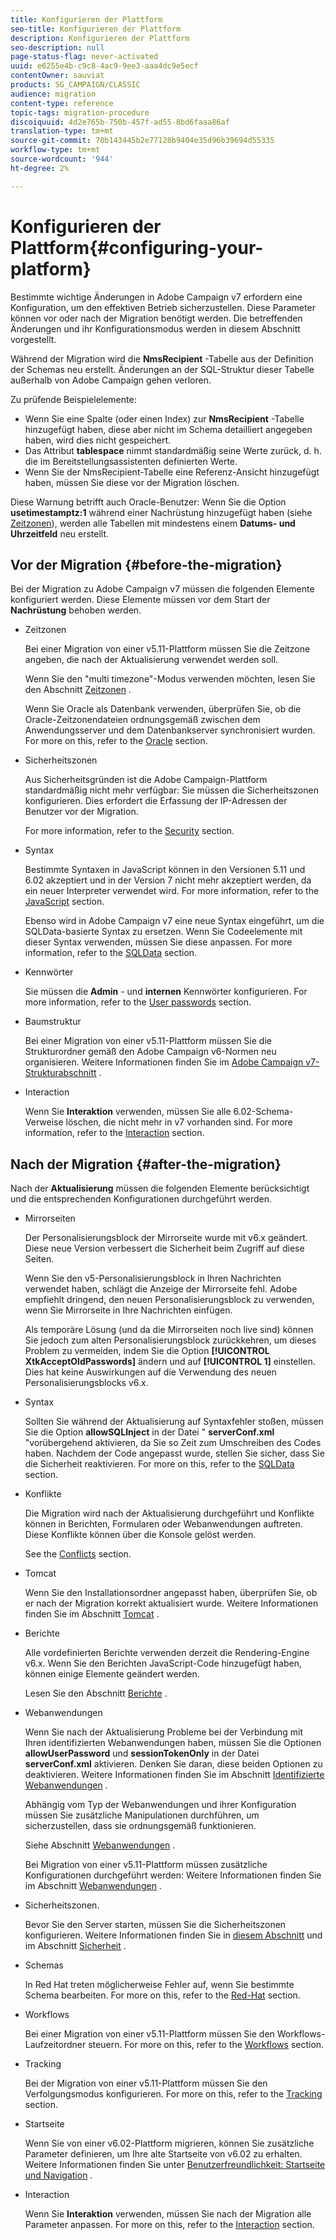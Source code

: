 ```yaml
---
title: Konfigurieren der Plattform
seo-title: Konfigurieren der Plattform
description: Konfigurieren der Plattform
seo-description: null
page-status-flag: never-activated
uuid: e6255e4b-c9c8-4ac9-9ee3-aaa4dc9e5ecf
contentOwner: sauviat
products: SG_CAMPAIGN/CLASSIC
audience: migration
content-type: reference
topic-tags: migration-procedure
discoiquuid: 4d2e765b-750b-457f-ad55-8bd6faaa86af
translation-type: tm+mt
source-git-commit: 70b143445b2e77128b9404e35d96b39694d55335
workflow-type: tm+mt
source-wordcount: '944'
ht-degree: 2%

---
```



# Konfigurieren der Plattform{#configuring-your-platform}

Bestimmte wichtige Änderungen in Adobe Campaign v7 erfordern eine Konfiguration, um den effektiven Betrieb sicherzustellen. Diese Parameter können vor oder nach der Migration benötigt werden. Die betreffenden Änderungen und ihr Konfigurationsmodus werden in diesem Abschnitt vorgestellt.

Während der Migration wird die **NmsRecipient** -Tabelle aus der Definition der Schemas neu erstellt. Änderungen an der SQL-Struktur dieser Tabelle außerhalb von Adobe Campaign gehen verloren.

Zu prüfende Beispielelemente:

* Wenn Sie eine Spalte (oder einen Index) zur **NmsRecipient** -Tabelle hinzugefügt haben, diese aber nicht im Schema detailliert angegeben haben, wird dies nicht gespeichert.
* Das Attribut **tablespace** nimmt standardmäßig seine Werte zurück, d. h. die im Bereitstellungsassistenten definierten Werte.
* Wenn Sie der NmsRecipient-Tabelle eine Referenz-Ansicht hinzugefügt haben, müssen Sie diese vor der Migration löschen.

Diese Warnung betrifft auch Oracle-Benutzer: Wenn Sie die Option **usetimestamptz:1** während einer Nachrüstung hinzugefügt haben (siehe [Zeitzonen](../../migration/using/general-configurations.md#time-zones)), werden alle Tabellen mit mindestens einem **Datums- und Uhrzeitfeld** neu erstellt.

## Vor der Migration {#before-the-migration}

Bei der Migration zu Adobe Campaign v7 müssen die folgenden Elemente konfiguriert werden. Diese Elemente müssen vor dem Start der **Nachrüstung** behoben werden.

* Zeitzonen

   Bei einer Migration von einer v5.11-Plattform müssen Sie die Zeitzone angeben, die nach der Aktualisierung verwendet werden soll.

   Wenn Sie den &quot;multi timezone&quot;-Modus verwenden möchten, lesen Sie den Abschnitt [Zeitzonen](../../migration/using/general-configurations.md#time-zones) .

   Wenn Sie Oracle als Datenbank verwenden, überprüfen Sie, ob die Oracle-Zeitzonendateien ordnungsgemäß zwischen dem Anwendungsserver und dem Datenbankserver synchronisiert wurden. For more on this, refer to the [Oracle](../../migration/using/general-configurations.md#oracle) section.

* Sicherheitszonen

   Aus Sicherheitsgründen ist die Adobe Campaign-Plattform standardmäßig nicht mehr verfügbar: Sie müssen die Sicherheitszonen konfigurieren. Dies erfordert die Erfassung der IP-Adressen der Benutzer vor der Migration.

   For more information, refer to the [Security](../../migration/using/general-configurations.md#security) section.

* Syntax

   Bestimmte Syntaxen in JavaScript können in den Versionen 5.11 und 6.02 akzeptiert und in der Version 7 nicht mehr akzeptiert werden, da ein neuer Interpreter verwendet wird. For more information, refer to the [JavaScript](../../migration/using/general-configurations.md#javascript) section.

   Ebenso wird in Adobe Campaign v7 eine neue Syntax eingeführt, um die SQLData-basierte Syntax zu ersetzen. Wenn Sie Codeelemente mit dieser Syntax verwenden, müssen Sie diese anpassen. For more information, refer to the [SQLData](../../migration/using/general-configurations.md#sqldata) section.

* Kennwörter

   Sie müssen die **Admin** - und **internen** Kennwörter konfigurieren. For more information, refer to the [User passwords](../../migration/using/before-starting-migration.md#user-passwords) section.

* Baumstruktur

   Bei einer Migration von einer v5.11-Plattform müssen Sie die Strukturordner gemäß den Adobe Campaign v6-Normen neu organisieren. Weitere Informationen finden Sie im [Adobe Campaign v7-Strukturabschnitt](../../migration/using/specific-configurations-in-v5-11.md#campaign-vseven-tree-structure) .

* Interaction

   Wenn Sie **Interaktion** verwenden, müssen Sie alle 6.02-Schema-Verweise löschen, die nicht mehr in v7 vorhanden sind. For more information, refer to the [Interaction](../../migration/using/general-configurations.md#interaction) section.

## Nach der Migration {#after-the-migration}

Nach der **Aktualisierung** müssen die folgenden Elemente berücksichtigt und die entsprechenden Konfigurationen durchgeführt werden.

* Mirrorseiten

   Der Personalisierungsblock der Mirrorseite wurde mit v6.x geändert. Diese neue Version verbessert die Sicherheit beim Zugriff auf diese Seiten.

   Wenn Sie den v5-Personalisierungsblock in Ihren Nachrichten verwendet haben, schlägt die Anzeige der Mirrorseite fehl. Adobe empfiehlt dringend, den neuen Personalisierungsblock zu verwenden, wenn Sie Mirrorseite in Ihre Nachrichten einfügen.

   Als temporäre Lösung (und da die Mirrorseiten noch live sind) können Sie jedoch zum alten Personalisierungsblock zurückkehren, um dieses Problem zu vermeiden, indem Sie die Option **[!UICONTROL XtkAcceptOldPasswords]** ändern und auf **[!UICONTROL 1]** einstellen. Dies hat keine Auswirkungen auf die Verwendung des neuen Personalisierungsblocks v6.x.

* Syntax

   Sollten Sie während der Aktualisierung auf Syntaxfehler stoßen, müssen Sie die Option **allowSQLInject** in der Datei &quot; **serverConf.xml** &quot;vorübergehend aktivieren, da Sie so Zeit zum Umschreiben des Codes haben. Nachdem der Code angepasst wurde, stellen Sie sicher, dass Sie die Sicherheit reaktivieren. For more on this, refer to the [SQLData](../../migration/using/general-configurations.md#sqldata) section.

* Konflikte

   Die Migration wird nach der Aktualisierung durchgeführt und Konflikte können in Berichten, Formularen oder Webanwendungen auftreten. Diese Konflikte können über die Konsole gelöst werden.

   See the [Conflicts](../../migration/using/general-configurations.md#conflicts) section.

* Tomcat

   Wenn Sie den Installationsordner angepasst haben, überprüfen Sie, ob er nach der Migration korrekt aktualisiert wurde. Weitere Informationen finden Sie im Abschnitt [Tomcat](../../migration/using/general-configurations.md#tomcat) .

* Berichte 

   Alle vordefinierten Berichte verwenden derzeit die Rendering-Engine v6.x. Wenn Sie den Berichten JavaScript-Code hinzugefügt haben, können einige Elemente geändert werden.

   Lesen Sie den Abschnitt [Berichte](../../migration/using/general-configurations.md#reports) .

* Webanwendungen

   Wenn Sie nach der Aktualisierung Probleme bei der Verbindung mit Ihren identifizierten Webanwendungen haben, müssen Sie die Optionen **allowUserPassword** und **sessionTokenOnly** in der Datei **serverConf.xml** aktivieren. Denken Sie daran, diese beiden Optionen zu deaktivieren. Weitere Informationen finden Sie im Abschnitt [Identifizierte Webanwendungen](../../migration/using/general-configurations.md#identified-web-applications) .

   Abhängig vom Typ der Webanwendungen und ihrer Konfiguration müssen Sie zusätzliche Manipulationen durchführen, um sicherzustellen, dass sie ordnungsgemäß funktionieren.

   Siehe Abschnitt [Webanwendungen](../../migration/using/general-configurations.md#web-applications) .

   Bei Migration von einer v5.11-Plattform müssen zusätzliche Konfigurationen durchgeführt werden: Weitere Informationen finden Sie im Abschnitt [Webanwendungen](../../migration/using/specific-configurations-in-v5-11.md#web-applications) .

* Sicherheitszonen.

   Bevor Sie den Server starten, müssen Sie die Sicherheitszonen konfigurieren. Weitere Informationen finden Sie in [diesem Abschnitt](../../installation/using/configuring-campaign-server.md#defining-security-zones) und im Abschnitt [Sicherheit](../../migration/using/general-configurations.md#security) .

* Schemas

   In Red Hat treten möglicherweise Fehler auf, wenn Sie bestimmte Schema bearbeiten. For more on this, refer to the [Red-Hat](../../migration/using/general-configurations.md#red-hat) section.

* Workflows

   Bei einer Migration von einer v5.11-Plattform müssen Sie den Workflows-Laufzeitordner steuern. For more on this, refer to the [Workflows](../../migration/using/specific-configurations-in-v5-11.md#workflows) section.

* Tracking

   Bei der Migration von einer v5.11-Plattform müssen Sie den Verfolgungsmodus konfigurieren. For more on this, refer to the [Tracking](../../migration/using/specific-configurations-in-v5-11.md#tracking) section.

* Startseite       

   Wenn Sie von einer v6.02-Plattform migrieren, können Sie zusätzliche Parameter definieren, um Ihre alte Startseite von v6.02 zu erhalten. Weitere Informationen finden Sie unter [Benutzerfreundlichkeit: Startseite und Navigation](../../migration/using/specific-configurations-in-v6-02.md#user-friendliness--home-page-and-navigation) .

* Interaction

   Wenn Sie **Interaktion** verwenden, müssen Sie nach der Migration alle Parameter anpassen. For more on this, refer to the [Interaction](../../migration/using/general-configurations.md#interaction) section.

